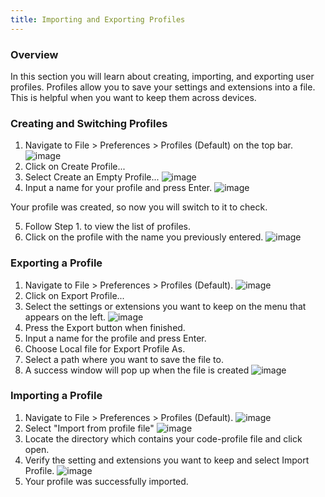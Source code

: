 ```yaml
---
title: Importing and Exporting Profiles
---
```


### Overview
In this section you will learn about creating, importing, and exporting user profiles. Profiles allow you to save your settings and extensions into a file. This is helpful when you want to keep them across devices. 

### Creating and Switching Profiles
1. Navigate to File > Preferences > Profiles (Default) on the top bar.
![image](images/page2-img1.jpg)
2. Click on Create Profile...
3. Select Create an Empty Profile...
![image](images/page2-img2.png)
4. Input a name for your profile and press Enter.
![image](images/page2-img3.png)

Your profile was created, so now you will switch to it to check.

5. Follow Step 1. to view the list of profiles.
6. Click on the profile with the name you previously entered.
![image](images/page2-img4.png)

### Exporting a Profile
1. Navigate to File > Preferences > Profiles (Default).
![image](images/page2-img1.jpg)
2. Click on Export Profile...
3. Select the settings or extensions you want to keep on the menu that appears on the left.
![image](images/page2-img5.jpg)
4. Press the Export button when finished.
5. Input a name for the profile and press Enter.
6. Choose Local file for Export Profile As.
7. Select a path where you want to save the file to.
8. A success window will pop up when the file is created
![image](images/page2-img6.jpg)

### Importing a Profile
1. Navigate to File > Preferences > Profiles (Default).
![image](images/page2-img1.jpg)
2. Select "Import from profile file"
![image](images/page2-img7.jpg)
3. Locate the directory which contains your code-profile file and click open.
4. Verify the setting and extensions you want to keep and select Import Profile.
![image](images/page2-img8.jpg)
5. Your profile was successfully imported.

